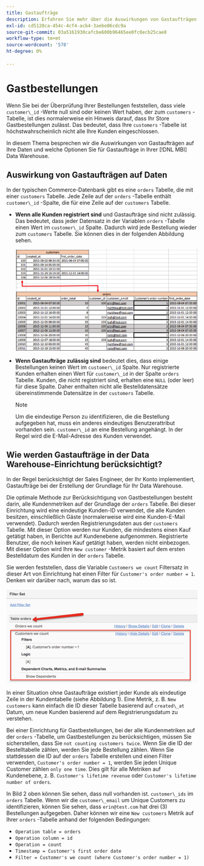 ```yaml
---
title: Gastaufträge
description: Erfahren Sie mehr über die Auswirkungen von Gastaufträgen auf Ihre Daten und welche Optionen Sie für Gastaufträge in Ihren [!DNL MBI] Data Warehouse.
exl-id: cd5120ca-454c-4cf4-acb4-3aebe06cdc9a
source-git-commit: 03a5161930cafcbe600b96465ee0fc0ecb25cae8
workflow-type: tm+mt
source-wordcount: '578'
ht-degree: 0%

---
```


# Gastbestellungen

Wenn Sie bei der Überprüfung Ihrer Bestellungen feststellen, dass viele `customer\_id` -Werte null sind oder keinen Wert haben, der zum `customers` -Tabelle, ist dies normalerweise ein Hinweis darauf, dass Ihr Store Gastbestellungen zulässt. Das bedeutet, dass Ihre `customers` -Tabelle ist höchstwahrscheinlich nicht alle Ihre Kunden eingeschlossen.

In diesem Thema besprechen wir die Auswirkungen von Gastaufträgen auf Ihre Daten und welche Optionen Sie für Gastaufträge in Ihrer [!DNL MBI] Data Warehouse.

## Auswirkung von Gastaufträgen auf Daten

In der typischen Commerce-Datenbank gibt es eine `orders` Tabelle, die mit einer `customers` Tabelle. Jede Zeile auf der `orders` -Tabelle enthält `customer\_id` -Spalte, die für eine Zeile auf der `customers` Tabelle.

* **Wenn alle Kunden registriert sind** und Gastaufträge sind nicht zulässig. Das bedeutet, dass jeder Datensatz in der Variablen `orders` -Tabelle einen Wert im `customer\_id` Spalte. Dadurch wird jede Bestellung wieder zum `customers` Tabelle. Sie können dies in der folgenden Abbildung sehen.

   ![](../../assets/guest-orders-4.png)

* **Wenn Gastaufträge zulässig sind** bedeutet dies, dass einige Bestellungen keinen Wert im `customer\_id` Spalte. Nur registrierte Kunden erhalten einen Wert für `customer\_id` in der Spalte `orders` Tabelle. Kunden, die nicht registriert sind, erhalten eine `NULL` (oder leer) für diese Spalte. Daher enthalten nicht alle Bestelldatensätze übereinstimmende Datensätze in der `customers` Tabelle.

   >[!NOTE]
   >
   >Um die eindeutige Person zu identifizieren, die die Bestellung aufgegeben hat, muss ein anderes eindeutiges Benutzerattribut vorhanden sein. `customer\_id` an eine Bestellung angehängt. In der Regel wird die E-Mail-Adresse des Kunden verwendet.

## Wie werden Gastaufträge in der Data Warehouse-Einrichtung berücksichtigt?

In der Regel berücksichtigt der Sales Engineer, der Ihr Konto implementiert, Gastaufträge bei der Erstellung der Grundlage für Ihr Data Warehouse.

Die optimale Methode zur Berücksichtigung von Gastbestellungen besteht darin, alle Kundenmetriken auf der Grundlage der `orders` Tabelle. Bei dieser Einrichtung wird eine eindeutige Kunden-ID verwendet, die alle Kunden besitzen, einschließlich Gäste (normalerweise wird eine Kunden-E-Mail verwendet). Dadurch werden Registrierungsdaten aus der `customers` Tabelle. Mit dieser Option werden nur Kunden, die mindestens einen Kauf getätigt haben, in Berichte auf Kundenebene aufgenommen. Registrierte Benutzer, die noch keinen Kauf getätigt haben, werden nicht einbezogen. Mit dieser Option wird Ihre `New customer` -Metrik basiert auf dem ersten Bestelldatum des Kunden in der `orders` Tabelle.

Sie werden feststellen, dass die Variable `Customers we count` Filtersatz in dieser Art von Einrichtung hat einen Filter für `Customer's order number = 1`. Denken wir darüber nach, warum das so ist.

![](../../assets/guest-orders-filter-set.png)

In einer Situation ohne Gastaufträge existiert jeder Kunde als eindeutige Zeile in der Kundentabelle (siehe Abbildung 1). Eine Metrik, z. B. `New customers` kann einfach die ID dieser Tabelle basierend auf `created\_at` Datum, um neue Kunden basierend auf dem Registrierungsdatum zu verstehen.

Bei einer Einrichtung für Gastbestellungen, bei der alle Kundenmetriken auf der `orders` -Tabelle, um Gastbestellungen zu berücksichtigen, müssen Sie sicherstellen, dass Sie `not counting customers twice`. Wenn Sie die ID der Bestelltabelle zählen, werden Sie jede Bestellung zählen. Wenn Sie stattdessen die ID auf der `orders` Tabelle erstellen und einen Filter verwenden, `Customer's order number = 1`, werden Sie jeden Unique Customer zählen `only one time`. Dies gilt für alle Metriken auf Kundenebene, z. B. `Customer's lifetime revenue` oder `Customer's lifetime number of orders`.

In Bild 2 oben können Sie sehen, dass null vorhanden ist. `customer\_ids` im `orders` Tabelle. Wenn wir die `customer\_email` um Unique Customers zu identifizieren, können Sie sehen, dass `erin@test.com` hat drei (3) Bestellungen aufgegeben. Daher können wir eine `New customers` Metrik auf Ihrer `orders` -Tabelle anhand der folgenden Bedingungen:

* `Operation table = orders`
* `Operation column = id`
* `Operation = count`
* `Timestamp = Customer's first order date`
* `Filter = Customer's we count (where Customer's order number = 1)`
